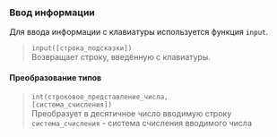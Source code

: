 ### Ввод информации

Для ввода информации с клавиатуры используется функция <code>input</code>.

> <code>input([строка_подсказки])</code>  
> Возвращает строку, введённую с клавиатуры.

#### Преобразование типов

> <code>int(строковое_представление_числа, [система_счисления])</code>  
> Преобразует в десятичное число вводимую строку  
> <code>система_счисления</code> - система счисления вводимого числа 

